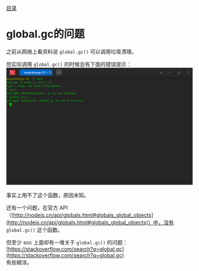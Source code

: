 [目录](./)
# global.gc的问题

之前从网络上看资料说 `global.gc()` 可以调用垃圾清理。

但实际调用 `global.gc()` 的时候会有下面的错误提示：  
![](./global.gc-error.png)

事实上用不了这个函数，原因未知。

还有一个问题，在官方 API （[http://nodejs.cn/api/globals.html#globals_global_objects](http://nodejs.cn/api/globals.html#globals_global_objects)）中，没有 `global.gc()` 这个函数。


但至少 soc 上面却有一堆关于 `global.gc()` 的问题：[https://stackoverflow.com/search?q=global.gc](https://stackoverflow.com/search?q=global.gc)  
有些糊涂。